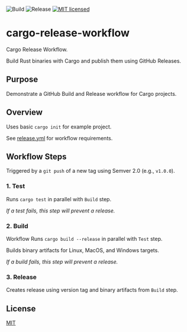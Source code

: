 ![Build](https://img.shields.io/github/actions/workflow/status/gregl83/cargo-release-workflow/release.yml)
![Release](https://img.shields.io/github/v/release/gregl83/cargo-release-workflow)
[![MIT licensed](https://img.shields.io/badge/license-MIT-blue.svg)](https://github.com/gregl83/cargo-release-workflow/blob/master/LICENSE)
# cargo-release-workflow

Cargo Release Workflow.

Build Rust binaries with Cargo and publish them using GitHub Releases.

## Purpose

Demonstrate a GitHub Build and Release workflow for Cargo projects.

## Overview

Uses basic `cargo init` for example project.

See [release.yml](.github/workflows/release.yml) for workflow requirements.

## Workflow Steps

Triggered by a `git push` of a new tag using Semver 2.0 (e.g., `v1.0.0`).

### 1. Test

Runs `cargo test` in parallel with `Build` step.

*If a test fails, this step will prevent a release.*

### 2. Build
Workflow 
Runs `cargo build --release` in parallel with `Test` step.

Builds binary artifacts for Linux, MacOS, and Windows targets.

*If a build fails, this step will prevent a release.*

### 3. Release

Creates release using version tag and binary artifacts from `Build` step.

## License

[MIT](LICENSE)
